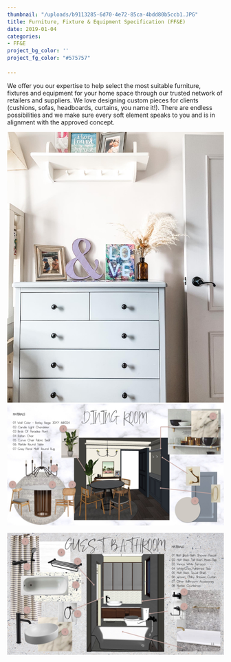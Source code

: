 ```yaml
---
thumbnail: "/uploads/b9113285-6d70-4e72-85ca-4bdd80b5ccb1.JPG"
title: Furniture, Fixture & Equipment Specification (FF&E)
date: 2019-01-04
categories:
- FF&E
project_bg_color: ''
project_fg_color: "#575757"

---
```

We offer you our expertise to help select the most suitable furniture, fixtures and equipment for your home space through our trusted network of retailers and suppliers. We love designing custom pieces for clients (cushions, sofas, headboards, curtains, you name it!). There are endless possibilities and we make sure every soft element speaks to you and is in alignment with the approved concept.

![](/uploads/27050191-3847-4ad3-b1f2-129a4581b660-2.JPG)![](/uploads/slide09.jpg)

![](/uploads/slide11.jpg)